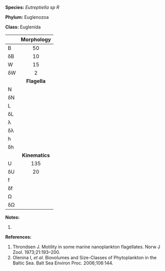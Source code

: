 **Species:** *Eutreptiella sp R*

**Phylum:** Euglenozoa

**Class:** Euglenida

|    | **Morphology** |
|:-- | :------------: |
| B  | 50 |
| δB | 10 |
| W  | 15 |
| δW | 2 |
|    | **Flagella** |
| N  |  |
| δN |  |
| L  |  |
| δL |  |
| λ  |  |
| δλ |  |
| h  |  |
| δh |  |
|    | **Kinematics** |
| U  | 135 |
| δU | 20 |
| f  |  |
| δf |  |
| Ω  |  |
| δΩ |  |

**Notes:**

1.

**References:**

1. Throndsen J.  Motility in some marine nanoplankton flagellates.  Norw J Zool. 1973;21:193–200.
1. Olenina I, *et al*.  Biovolumes and Size-Classes of Phytoplankton in the Baltic Sea.  Balt Sea Environ Proc. 2006;106:144.
